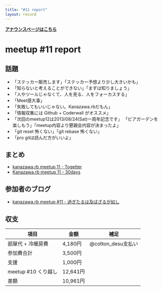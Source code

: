 ```yaml
---
title: "#11 report"
layout: record
---
```


<p> <a href="./"><strong>アナウンスページはこちら</strong></a></p>

meetup #11 report
==================

話題
----

-   「ステッカー販売します」「ステッカー予想より少し大きいかも」
-   「知らないと考えることができない」「まずは知りましょう」
-   「人やツールじゃなくて、人を見る、人をフォーカスする」
-   「Meet感大事」
-   「失敗してもいいじゃない。Kanazawa.rbだもん」
-   「情報収集には Github + Coderwall がオススメ」
-   「次回のmeetup12は2013/08/24(Sat)一周年記念です」 「ビアガーデンを楽しもう」「meetup内容より懇親会内容が決まったよ」
-   「git reset 怖くない」「git rebase 怖くない」
-   「pro gitは読んだ方がいいよ」

まとめ
------

-   [kanazawa.rb meetup 11 - Togetter](http://togetter.com/li/536820)
-   [Kanazawa.rb meetup 11 - 30days](http://30d.jp/kzrb/1)

参加者のブログ
--------------

-   [kanazawa.rb meetup #11 - 過ぎたるは及ばざるが如し](http://cotton-desu.hatenablog.com/entry/2013/07/23/225248)

収支
----

 | 項目                   | 金額       | 補足                  |
 | ---------------------- | ---------- | --------------------- |
 | 部屋代 + 冷暖房費      | 4,180円    | @cotton\_desu支払い   |
 | 参加費合計             | 3,500円    |                       |
 | 支援                   | 1,000円    |                       |
 | meetup #10 くり越し    | 12,641円   |                       |
 | 差額                   | 10,961円   |                       |


